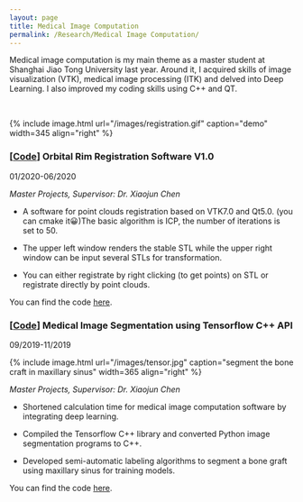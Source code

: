 ```yaml
---
layout: page
title: Medical Image Computation
permalink: /Research/Medical Image Computation/
---
```


Medical image computation is my main theme as a master student at Shanghai Jiao Tong University last year. Around it, I acquired skills of image visualization (VTK), medical image processing (ITK) and delved into Deep Learning. I also improved my coding skills using C++ and QT.

&nbsp;

{% include image.html url="/images/registration.gif" caption="demo" width=345 align="right" %}

### **[[Code](https://github.com/dzzhang96/Points-Registration-ICP)] Orbital Rim Registration Software V1.0**

01/2020-06/2020

*Master Projects, Supervisor: Dr. Xiaojun Chen*

- A software for point clouds registration based on VTK7.0 and Qt5.0. (you can cmake it😀)The basic algorithm is ICP, the number of iterations is set to 50.

- The upper left window renders the stable STL while the upper right window can be input several STLs for transformation.

- You can either registrate by right clicking (to get points) on STL or registrate directly by point clouds.

You can find the code [here](https://github.com/dzzhang96/Points-Registration-ICP).

### **[[Code](https://github.com/dzzhang96/tf-predict-cpp)] Medical Image Segmentation using Tensorflow C++ API**

09/2019-11/2019

{% include image.html url="/images/tensor.jpg" caption="segment the bone craft in maxillary sinus" width=365 align="right" %}

*Master Projects, Supervisor: Dr. Xiaojun Chen*

- Shortened calculation time for medical image computation software by integrating deep learning.

- Compiled the Tensorflow C++ library and converted Python image segmentation programs to C++.

- Developed semi-automatic labeling algorithms to segment a bone graft using maxillary sinus for training models.

You can find the code [here](https://github.com/dzzhang96/tf-predict-cpp).
